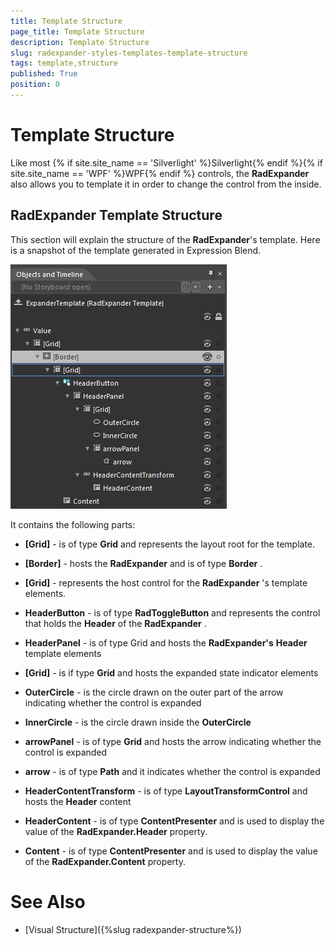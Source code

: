 ```yaml
---
title: Template Structure
page_title: Template Structure
description: Template Structure
slug: radexpander-styles-templates-template-structure
tags: template,structure
published: True
position: 0
---
```


# Template Structure



Like most {% if site.site_name == 'Silverlight' %}Silverlight{% endif %}{% if site.site_name == 'WPF' %}WPF{% endif %} controls, the __RadExpander__ also allows you to template it in order to change the control from the inside.
			

## RadExpander Template Structure

This section will explain the structure of the __RadExpander__'s template. Here is a snapshot of the template generated in Expression Blend.
				

![](images/RadExpander_Styles_Templates_TemplateStructure.png)

It contains the following parts:

* __[Grid]__ - is of type __Grid__ and represents the layout root for the template.
						

* __[Border]__ - hosts the __RadExpander__ and is of type __Border__ .
								

* __[Grid]__ - represents the host control for the __RadExpander__ 's template elements.
										

* __HeaderButton__ - is of type __RadToggleButton__ and represents the control that holds the __Header__ of the __RadExpander__ .
												

* __HeaderPanel__ - is of type Grid and hosts the __RadExpander's__ __Header__ template elements
														

* __[Grid]__ - is if type __Grid__ and hosts the expanded state indicator elements
																

* __OuterCircle__ - is the circle drawn on the outer part of the arrow indicating whether the control is expanded
																	

* __InnerCircle__ - is the circle drawn inside the __OuterCircle__

* __arrowPanel__ - is of type __Grid__ and hosts the arrow indicating whether the control is expanded
																		

* __arrow__ - is of type __Path__ and it indicates whether the control is expanded
																			

* __HeaderContentTransform__ - is of type __LayoutTransformControl__ and hosts the __Header__ content
																

* __HeaderContent__ - is of type __ContentPresenter__ and is used to display the value of the __RadExpander.Header__ property.
																	

* __Content__ - is of type __ContentPresenter__ and is used to display the value of the __RadExpander.Content__ property.
													

# See Also

 * [Visual Structure]({%slug radexpander-structure%})
